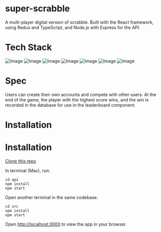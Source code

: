 # super-scrabble

A multi-player digital version of scrabble. Built with the React framework, using Redux and TypeScript, and Node.js with Express for the API.

# Tech Stack

![Image](https://img.shields.io/badge/React-20232A?style=for-the-badge&logo=react&logoColor=61DAFB)
![Image](https://img.shields.io/badge/Redux-593D88?style=for-the-badge&logo=redux&logoColor=white)
![Image](https://shields.io/badge/TypeScript-3178C6?logo=TypeScript&logoColor=FFF&style=for-the-badge)
![Image](https://img.shields.io/badge/node.js-6DA55F?style=for-the-badge&logo=node.js&logoColor=white)
![Image](https://img.shields.io/badge/Express.js-000000?style=for-the-badge&logo=express&logoColor=white)
![Image](https://img.shields.io/badge/MongoDB-4EA94B?style=for-the-badge&logo=mongodb&logoColor=white)
![Image](https://img.shields.io/badge/Sass-CC6699?style=for-the-badge&logo=sass&logoColor=white)

# Spec

Users can create their own accounts and compete with other users. At the end of the game, the player with the highest score wins, and the win is recorded in the database for use in the leaderboard component.

# Installation

# Installation

[Clone this repo](https://github.com/tbuller/super-scrabble.git)

In terminal (Mac), run:

```
cd api
npm install
npm start
```
Open another terminal in the same codebase:
```
cd src
npm install
npm start
```

Open [http://localhost:3000](http://localhost:3000) to view the app in your browser.
